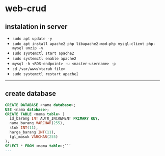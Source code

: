 # web-crud
## instalation in server
- ```sudo apt update -y```
- ```sudo apt install apache2 php libapache2-mod-php mysql-client php-mysql unzip -y```
- ```sudo systemctl start apache2```
- ```sudo systemctl enable apache2```
- ```mysql -h <RDS-endpoint> -u <master-username> -p```
- ```cd /var/www/<taruh file>```
- ```sudo systemctl restart apache2```
---
## create database
```sql
CREATE DATABASE <nama database>;
USE <nama database>;
CREATE TABLE <nama table> (
  id_barang INT AUTO_INCREMENT PRIMARY KEY,
  nama_barang VARCHAR(255),
  stok INT(11),
  harga_barang INT(11),
  tgl_masuk VARCHAR(255)
);
SELECT * FROM <nama table>;```
---

